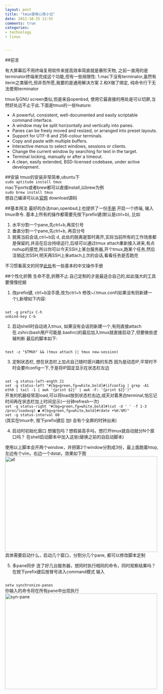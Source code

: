 ```yaml
---
layout: post
title: "tmux使用心得小记"
date: 2012-10-25 13:55
comments: true
categories: 
- technology
- linux


---
```

##前言

有大屏幕后不用终端复用软件来提高效率简直就是暴殄天物, 之前一直用的是terminator终端来完成这个功能,但有一些局限性:
    1.mac下没有terminator,虽然有iterm之类替代,但非吾所愿,我要的是通用解决方案
    2.和X做了绑定, 纯命令行下无法使用terminator

tmux与GNU screen类似,但是来自openbsd, 使用它最直接的用处是可以切屏,当然好处远不止于此.下面是tmux的一些feature:

* A powerful, consistent, well-documented and easily scriptable command interface.
* A window may be split horizontally and vertically into panes.
* Panes can be freely moved and resized, or arranged into preset layouts.
* Support for UTF-8 and 256-colour terminals.
* Copy and paste with multiple buffers.
* Interactive menus to select windows, sessions or clients.
* Change the current window by searching for text in the target.
* Terminal locking, manually or after a timeout.
* A clean, easily extended, BSD-licensed codebase, under active development.

##安装
tmux的安装非常简单,ubuntu下   
<code>sudo aptitude install tmux</code>  
mac下ports或者brew都可以直接install,以brew为例  
<code>sudo brew install tmux</code>   
想自己编译可以从[官网][1] download源码  

##基本用法
最好的办法man,openbsd上也提供了一份[手册][2]
开启一个终端, 输入tmux命令. 基本上所有的操作都需要先按下prefix键(默认是ctrl+b),
比如  
1. 水平分割一个pane,先ctrl+b,再双引号  
2. 垂直分割一个pane,先ctrl+b, 再百分号  
3. 脱离当前会话,ctrl+b后 d, 此处的脱离是暂时离开,实际当前所有的工作场景都是保留的,并且在后台持续运行,后续可以通过tmux attach重新接入进来,有点nohup的感觉,所以你可以今天SSH上某台服务器,开个tmux,跑某个任务,然后注销这次SSH,明天再SSH上来attach上次的会话,看看任务是否跑完  

不习惯看英文的同学[此处][3]有一些基本的中文操作手册


##个性化折腾
生命不息,折腾不止.自己定制的才是最适合自己的,如此强大的工具要慢慢挖掘
1. 改prefix键, ctrl+b没手感,改为ctrl+h
修改~/.tmux.conf(如果没有则新建一个),新增如下内容:  
<code>
set -g prefix C-h
unbind-key C-b
</code>

2. 启动shell时自动进入tmux, 如果没有会话则新建一个,有则直接attach
在.zshrc(bash用户可能是.bashrc)的最后加入tmux就直接启动了,但要做些逻辑判断
最后的脚本如下:  
<code>
test -z "$TMUX" && (tmux attach || tmux new-session)
</code>

3. 定制状态栏, 想在状态栏上加点自己随时感兴趣的东西
因为是动态IP,平常时不时会要ifconfig一下,于是将IP固定显示在状态栏左边  
<code>
set -g status-left-ength 21
set -g status-left "#[bg=green,fg=white,bold]#(ifconfig | grep -A1 eth0 | tail -1 | awk '{print $2}' | awk -F: '{print $2}')"
</code>
开发的机器经常高load,可以将load放到状态栏右边,成天对着黑白terminal,怕忘记时间再在状态栏加上时间显示(一分钟refresh一次)  
<code>
set -g status-right "#[bg=green,fg=white,bold]#(cut -d ' ' -f 1-3 /proc/loadavg) ● #[bg=green,fg=white,bold]#(date +%H:%M)"
set -g status-interval 60
</code>
(其实在tmux中, 按下prefix键后 加t 会有个全屏的时钟出来)

4. 启动时初始化窗口
想骚包吗？想假装高手吗，想打开tmux就自动就分N个窗口吗？
在shell启动脚本中加入这些(替换之前的自启动脚本)   
<script src="https://gist.github.com/4058032.js?file=tmux-init.sh"></script>
使用以上脚本会开两个window，并把第2个window分割成3份，最上面跑着htop,左边有个vim，右边一个dstat，效果如下图   
<a href="http://www.flickr.com/photos/85525219@N04/8178078344/" title="all by 爱琳说, on Flickr"><img src="http://farm9.staticflickr.com/8488/8178078344_8c8ce9f1a5.jpg" width="500" height="313" alt="all"></a>   
具体需要启动什么，启动几个窗口，分割分几个pane, 都可以修改脚本定制   

5. 多pane同步
连了好几台服务器，想同时执行相同的命令，同时观察结果吗？在按下prefix键后按冒号进入command模式
输入   
<code>
setw synchronize-panes
</code>   
你输入的命令将在所有pane中出现执行   
<a href="http://www.flickr.com/photos/85525219@N04/8178095816/" title="syn-pane by 爱琳说, on Flickr"><img src="http://farm9.staticflickr.com/8486/8178095816_1841eca896.jpg" width="500" height="313" alt="syn-pane"></a>

[1]: http://tmux.sourceforge.net/  "tmux web"
[2]: http://www.openbsd.org/cgi-bin/man.cgi?query=tmux&sektion=1 "manual page"
[3]: https://wiki.freebsdchina.org/software/t/tmux ""
